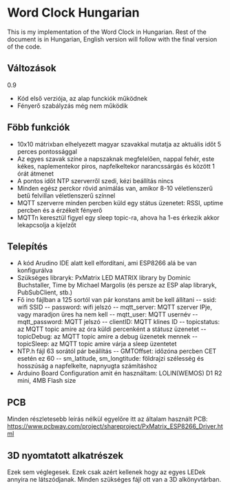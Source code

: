 # Word Clock Hungarian
This is my implementation of the Word Clock in Hungarian. Rest of the document is in Hungarian, English version will follow with the final version of the code.

## Változások
0.9
- Kód első verziója, az alap funckiók működnek
- Fényerő szabályzás még nem működik

## Föbb funkciók
- 10x10 mátrixban elhelyezett magyar szavakkal mutatja az aktuális időt 5 perces pontossággal
- Az egyes szavak színe a napszaknak megfelelően, nappal fehér, este kékes, naplementekor piros, napfelkeltekor narancssárgás és között 1 órát átmenet
- A pontos időt NTP szerverről szedi, kézi beállítás nincs
- Minden egész perckor rövid animálás van, amikor 8-10 véletlenszerű betű felvillan véletlenszerű színnel
- MQTT szerverre minden percben küld egy státus üzenetet: RSSI, uptime percben és a érzékelt fényerő
- MQTTn keresztül figyel egy sleep topic-ra, ahova ha 1-es érkezik akkor lekapcsolja a kijelzőt

## Telepítés
- A kód Arudino IDE alatt kell elfordítani, ami ESP8266 alá be van konfigurálva
- Szükséges libraryk: PxMatrix LED MATRIX library by Dominic Buchstaller, Time by Michael Margolis (és persze az ESP alap libraryk, PubSubClient, stb.)
- Fő ino fájlban a 125 sortól van pár konstans amit be kell állítani
-- ssid: wifi SSID
-- password: wifi jelszó
-- mqtt_server: MQTT szerver IPje, vagy maradjon üres ha nem kell
-- mqtt_user: MQTT usernév
-- mqtt_password: MQTT jelszó
-- clientID: MQTT klines ID
-- topicstatus: az MQTT topic amire az óra küldi percenként a státusz üzenetet
-- topicDebug: az MQTT topic amire a debug üzenetek mennek
-- topicSleep: az MQTT topic amire várja a sleep üzentetet
- NTP.h fájl 63 sorától pár beállítás
-- GMTOffset: időzóna percben CET esetén ez 60
-- sm_latitude, sm_longtitude: földrajzi szélesség és hosszúság a napfelkelte, napnyugta számításhoz
- Arduino Board Configuration amit én használtam: LOLIN(WEMOS) D1 R2 mini, 4MB Flash size

## PCB
Minden részletesebb leírás nélkül egyelőre itt az általam használt PCB: https://www.pcbway.com/project/shareproject/PxMatrix_ESP8266_Driver.html

## 3D nyomtatott alkatrészek
Ezek sem véglegesek. Ezek csak azért kellenek hogy az egyes LEDek annyira ne látszódjanak. Minden szükséges fájl ott van a 3D alkönyvtárban.
